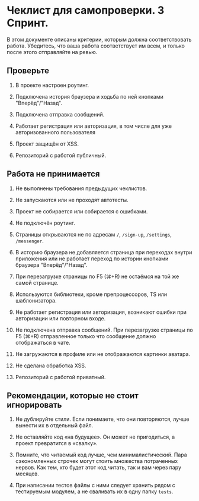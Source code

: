 # Чеклист для самопроверки. 3 Спринт.

В этом документе описаны критерии, которым должна соответствовать работа. Убедитесь, что ваша работа соответствует им всем, и только после этого отправляйте на ревью.

## Проверьте

1. В проекте настроен роутинг.

1. Подключена история браузера и ходьба по ней кнопками "Вперёд"/"Назад".
2. Подключена отправка сообщений.
3. Работает регистрация или авторизация, в том числе для уже авторизованного пользователя
3. Проект защищён от XSS.
4. Репозиторий с работой публичный.

## Работа не принимается
1. Не выполнены требования предыдущих чеклистов.

1. Не запускаются или не проходят автотесты.
2. Проект не собирается или собирается с ошибками.
1. Не подключён роутинг. 
1. Страницы открываются не по адресам `/`, `/sign-up`, `/settings`, `/messenger`.
1. В историю браузера не добавляется страница при переходах внутри приложения или не работает переход по истории кнопками браузера "Вперёд"/"Назад".
1. При перезагрузке страницы по F5 (⌘+R) не остаёмся на той же самой странице.
3. Используются библиотеки, кроме препроцессоров, TS или шаблонизатора.
3. Не работает регистрация или авторизация, возникают ошибки при авторизации или повторном входе.
4. Не подключена отправка сообщений. При перезагрузке страницы по F5 (⌘+R) отправленное только что сообщение должно отображаться в чате.
1. Не загружаются в профиле или не отображаются картинки аватара.
5. Не сделана обработка XSS.
6. Репозиторий с работой приватный.

## Рекомендации, которые не стоит игнорировать
1. Не дублируйте стили. Если понимаете, что они повторяются, лучше вынести их в отдельный файл.

2. Не оставляйте код «на будущее». Он может не пригодиться, а проект превратится в «свалку».
4. Помните, что читаемый код лучше, чем минималистический. Пара сэкономленных строчек могут стоить множества потраченных нервов. Как тем, кто будет этот код читать, так и вам через пару месяцев.
5. При написании тестов файлы с ними следует хранить рядом с тестируемым модулем, а не сваливать их в одну папку `tests`.
